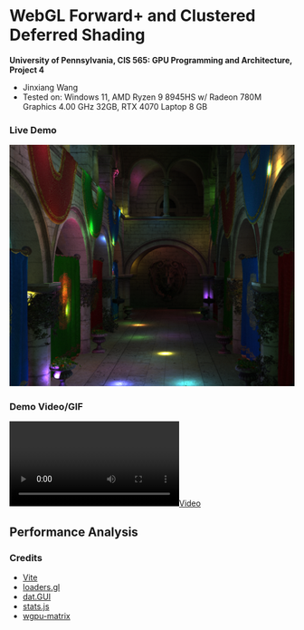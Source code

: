# WebGL Forward+ and Clustered Deferred Shading

**University of Pennsylvania, CIS 565: GPU Programming and Architecture, Project 4**

-   Jinxiang Wang
-   Tested on: Windows 11, AMD Ryzen 9 8945HS w/ Radeon 780M Graphics 4.00 GHz 32GB, RTX 4070 Laptop 8 GB

### Live Demo

[![](img/thumb.png)](https://jinxiangw.github.io/Project4-WebGPU-Forward-Plus-and-Clustered-Deferred/)

### Demo Video/GIF

[![](img/video.mp4)](TODO)

## Performance Analysis

### Credits

-   [Vite](https://vitejs.dev/)
-   [loaders.gl](https://loaders.gl/)
-   [dat.GUI](https://github.com/dataarts/dat.gui)
-   [stats.js](https://github.com/mrdoob/stats.js)
-   [wgpu-matrix](https://github.com/greggman/wgpu-matrix)
